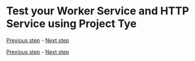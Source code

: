 # Test your Worker Service and HTTP Service using Project Tye

[Previous step](step-02.md) - [Next step](step-04.md)





[Previous step](step-02.md) - [Next step](step-04.md)